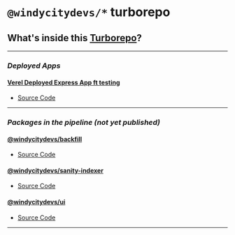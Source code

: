 # `@windycitydevs/*` turborepo

## What&apos;s inside this [Turborepo](https://turbo.build/repo)?

---

### _Deployed Apps_


#### [Verel Deployed Express App ft testing](https://github.com/windycitydevs/turbo/tree/main/apps/express/README.md)

- [Source Code](https://github.com/windycitydevs/turbo/tree/main/apps/express)

---

### _Packages in the pipeline (not yet published)_

#### [@windycitydevs/backfill](https://github.com/windycitydevs/turbo/tree/main/packages/backfill/README.md)

- [Source Code](https://github.com/windycitydevs/turbo/tree/main/packages/model-viewer)

#### [@windycitydevs/sanity-indexer](https://github.com/windycitydevs/turbo/tree/main/packages/sanity-indexer/README.md)

- [Source Code](https://github.com/windycitydevs/turbo/tree/main/packages/sanity-indexer)

#### [@windycitydevs/ui](https://github.com/windycitydevs/turbo/tree/main/packages/ui/README.md)

- [Source Code](https://github.com/windycitydevs/turbo/tree/main/packages/ui)

---
